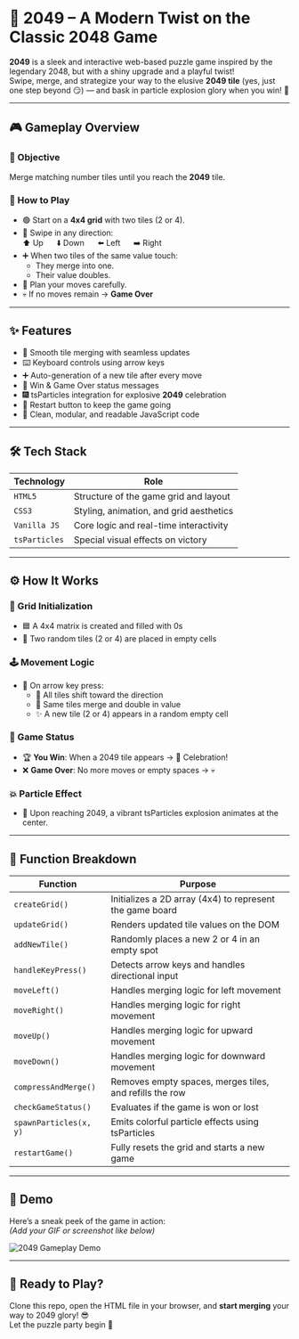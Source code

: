 # 🧠 2049 – A Modern Twist on the Classic 2048 Game

**2049** is a sleek and interactive web-based puzzle game inspired by the legendary 2048, but with a shiny upgrade and a playful twist!  
Swipe, merge, and strategize your way to the elusive **2049 tile** (yes, just one step beyond 😏) — and bask in particle explosion glory when you win! 🎇

---

## 🎮 Gameplay Overview

### 🎯 Objective  
Merge matching number tiles until you reach the **2049** tile.

### 🧩 How to Play

- 🟢 Start on a **4x4 grid** with two tiles (2 or 4).  
- 🔄 Swipe in any direction:  
  ⬆️ Up &nbsp;&nbsp;&nbsp;&nbsp; ⬇️ Down &nbsp;&nbsp;&nbsp;&nbsp; ⬅️ Left &nbsp;&nbsp;&nbsp;&nbsp; ➡️ Right  
- ➕ When two tiles of the same value touch:  
  - They merge into one.  
  - Their value doubles.  
- 🧠 Plan your moves carefully.  
- 💀 If no moves remain → **Game Over**

---

## ✨ Features

- 🔄 Smooth tile merging with seamless updates  
- ⌨️ Keyboard controls using arrow keys  
- ➕ Auto-generation of a new tile after every move  
- 📢 Win & Game Over status messages  
- 🎆 tsParticles integration for explosive **2049** celebration  
- 🔁 Restart button to keep the game going  
- 🧼 Clean, modular, and readable JavaScript code  

---

## 🛠️ Tech Stack

| Technology     | Role                                      |
|----------------|-------------------------------------------|
| `HTML5`        | Structure of the game grid and layout     |
| `CSS3`         | Styling, animation, and grid aesthetics   |
| `Vanilla JS`   | Core logic and real-time interactivity    |
| `tsParticles`  | Special visual effects on victory         |

---

## ⚙️ How It Works

### 🧱 Grid Initialization

- 🟦 A 4x4 matrix is created and filled with 0s  
- 🎲 Two random tiles (2 or 4) are placed in empty cells  

### 🕹️ Movement Logic

- 🔁 On arrow key press:  
  - 🎯 All tiles shift toward the direction  
  - 🔗 Same tiles merge and double in value  
  - ✨ A new tile (2 or 4) appears in a random empty cell  

### 🚦 Game Status

- 🏆 **You Win**: When a 2049 tile appears → 🎉 Celebration!  
- ❌ **Game Over**: No more moves or empty spaces → 💀

### 💥 Particle Effect

- 🌈 Upon reaching 2049, a vibrant tsParticles explosion animates at the center.

---

## 🧪 Function Breakdown

| Function           | Purpose                                                                 |
|--------------------|-------------------------------------------------------------------------|
| `createGrid()`     | Initializes a 2D array (4x4) to represent the game board               |
| `updateGrid()`     | Renders updated tile values on the DOM                                |
| `addNewTile()`     | Randomly places a new 2 or 4 in an empty spot                          |
| `handleKeyPress()` | Detects arrow keys and handles directional input                       |
| `moveLeft()`       | Handles merging logic for left movement                                |
| `moveRight()`      | Handles merging logic for right movement                               |
| `moveUp()`         | Handles merging logic for upward movement                              |
| `moveDown()`       | Handles merging logic for downward movement                            |
| `compressAndMerge()`| Removes empty spaces, merges tiles, and refills the row              |
| `checkGameStatus()`| Evaluates if the game is won or lost                                   |
| `spawnParticles(x, y)` | Emits colorful particle effects using tsParticles              |
| `restartGame()`    | Fully resets the grid and starts a new game                            |

---

## 📸 Demo

Here’s a sneak peek of the game in action:  
*(Add your GIF or screenshot like below)*

![2049 Gameplay Demo](demo/2049-gameplay.gif)

---

## 🚀 Ready to Play?

Clone this repo, open the HTML file in your browser, and **start merging** your way to 2049 glory! 😎  
Let the puzzle party begin 🎉
